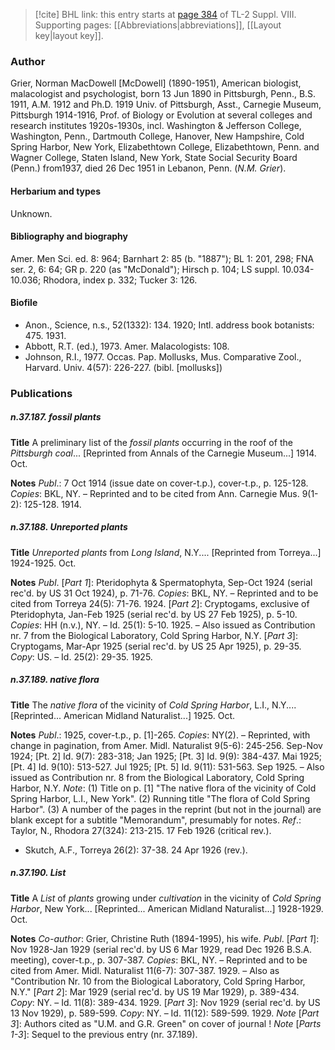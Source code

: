 > [!cite] BHL link: this entry starts at [page 384](https://www.biodiversitylibrary.org/item/103832#page/396/mode/1up) of TL-2 Suppl. VIII.
> Supporting pages: [[Abbreviations|abbreviations]], [[Layout key|layout key]].

### Author

Grier, Norman MacDowell \[McDowell\] (1890-1951), American biologist, malacologist and psychologist, born 13 Jun 1890 in Pittsburgh, Penn., B.S. 1911, A.M. 1912 and Ph.D. 1919 Univ. of Pittsburgh, Asst., Carnegie Museum, Pittsburgh 1914-1916, Prof. of Biology or Evolution at several colleges and research institutes 1920s-1930s, incl. Washington & Jefferson College, Washington, Penn., Dartmouth College, Hanover, New Hampshire, Cold Spring Harbor, New York, Elizabethtown College, Elizabethtown, Penn. and Wagner College, Staten Island, New York, State Social Security Board (Penn.) from1937, died 26 Dec 1951 in Lebanon, Penn. (*N.M. Grier*).

#### Herbarium and types

Unknown.

#### Bibliography and biography

Amer. Men Sci. ed. 8: 964; Barnhart 2: 85 (b. "1887"); BL 1: 201, 298; FNA ser. 2, 6: 64; GR p. 220 (as "McDonald"); Hirsch p. 104; LS suppl. 10.034-10.036; Rhodora, index p. 332; Tucker 3: 126.

#### Biofile

- Anon., Science, n.s., 52(1332): 134. 1920; Intl. address book botanists: 475. 1931.
- Abbott, R.T. (ed.), 1973. Amer. Malacologists: 108.
- Johnson, R.I., 1977. Occas. Pap. Mollusks, Mus. Comparative Zool., Harvard. Univ. 4(57): 226-227. (bibl. \[mollusks\])

### Publications

##### n.37.187. fossil plants

**Title**
A preliminary list of the *fossil plants* occurring in the roof of the *Pittsburgh coal*... \[Reprinted from Annals of the Carnegie Museum...\] 1914. Oct.

**Notes**
*Publ*.: 7 Oct 1914 (issue date on cover-t.p.), cover-t.p., p. 125-128. *Copies*: BKL, NY. – Reprinted and to be cited from Ann. Carnegie Mus. 9(1-2): 125-128. 1914.

##### n.37.188. Unreported plants

**Title**
*Unreported plants* from *Long Island*, N.Y.... \[Reprinted from Torreya...\] 1924-1925. Oct.

**Notes**
*Publ*. \[*Part 1*\]: Pteridophyta & Spermatophyta, Sep-Oct 1924 (serial rec'd. by US 31 Oct 1924), p. 71-76. *Copies*: BKL, NY. – Reprinted and to be cited from Torreya 24(5): 71-76. 1924.
\[*Part 2*\]: Cryptogams, exclusive of Pteridophyta, Jan-Feb 1925 (serial rec'd. by US 27 Feb 1925), p. 5-10. *Copies*: HH (n.v.), NY. – Id. 25(1): 5-10. 1925. – Also issued as Contribution nr. 7 from the Biological Laboratory, Cold Spring Harbor, N.Y.
\[*Part 3*\]: Cryptogams, Mar-Apr 1925 (serial rec'd. by US 25 Apr 1925), p. 29-35. *Copy*: US. – Id. 25(2): 29-35. 1925.

##### n.37.189. native flora

**Title**
The *native flora* of the vicinity of *Cold Spring Harbor*, L.I., N.Y.... \[Reprinted... American Midland Naturalist...\] 1925. Oct.

**Notes**
*Publ*.: 1925, cover-t.p., p. \[1\]-265. *Copies*: NY(2). – Reprinted, with change in pagination, from Amer. Midl. Naturalist 9(5-6): 245-256. Sep-Nov 1924; \[Pt. 2\] Id. 9(7): 283-318; Jan 1925; \[Pt. 3\] Id. 9(9): 384-437. Mai 1925; \[Pt. 4\] Id. 9(10): 513-527. Jul 1925; \[Pt. 5\] Id. 9(11): 531-563. Sep 1925. – Also issued as Contribution nr. 8 from the Biological Laboratory, Cold Spring Harbor, N.Y.
*Note*: (1) Title on p. \[1\] "The native flora of the vicinity of Cold Spring Harbor, L.I., New York". (2) Running title "The flora of Cold Spring Harbor". (3) A number of the pages in the reprint (but not in the journal) are blank except for a subtitle "Memorandum", presumably for notes.
*Ref*.: Taylor, N., Rhodora 27(324): 213-215. 17 Feb 1926 (critical rev.).
- Skutch, A.F., Torreya 26(2): 37-38. 24 Apr 1926 (rev.).

##### n.37.190. List

**Title**
A *List* of *plants* growing under *cultivation* in the vicinity of *Cold Spring Harbor*, New York... \[Reprinted... American Midland Naturalist...\] 1928-1929. Oct.

**Notes**
*Co-author*: Grier, Christine Ruth (1894-1995), his wife.
*Publ*. \[*Part 1*\]: Nov 1928-Jan 1929 (serial rec'd. by US 6 Mar 1929, read Dec 1926 B.S.A. meeting), cover-t.p., p. 307-387. *Copies*: BKL, NY. – Reprinted and to be cited from Amer. Midl. Naturalist 11(6-7): 307-387. 1929. – Also as "Contribution Nr. 10 from the Biological Laboratory, Cold Spring Harbor, N.Y."
\[*Part 2*\]: Mar 1929 (serial rec'd. by US 19 Mar 1929), p. 389-434. *Copy*: NY. – Id. 11(8): 389-434. 1929.
\[*Part 3*\]: Nov 1929 (serial rec'd. by US 13 Nov 1929), p. 589-599. *Copy*: NY. – Id. 11(12): 589-599. 1929.
*Note* \[*Part 3*\]: Authors cited as "U.M. and G.R. Green" on cover of journal ! *Note* \[*Parts 1-3*\]: Sequel to the previous entry (nr. 37.189).

